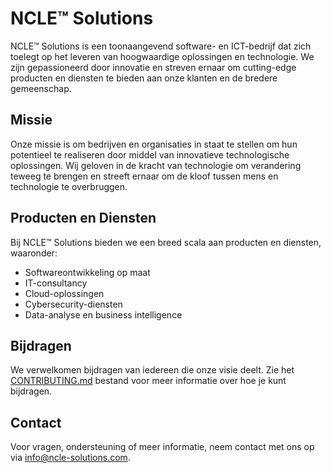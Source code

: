 # NCLE™ Solutions

NCLE™ Solutions is een toonaangevend software- en ICT-bedrijf dat zich toelegt op het leveren van hoogwaardige oplossingen en technologie. We zijn gepassioneerd door innovatie en streven ernaar om cutting-edge producten en diensten te bieden aan onze klanten en de bredere gemeenschap.

## Missie
Onze missie is om bedrijven en organisaties in staat te stellen om hun potentieel te realiseren door middel van innovatieve technologische oplossingen. Wij geloven in de kracht van technologie om verandering teweeg te brengen en streeft ernaar om de kloof tussen mens en technologie te overbruggen.

## Producten en Diensten
Bij NCLE™ Solutions bieden we een breed scala aan producten en diensten, waaronder:

- Softwareontwikkeling op maat
- IT-consultancy
- Cloud-oplossingen
- Cybersecurity-diensten
- Data-analyse en business intelligence

## Bijdragen
We verwelkomen bijdragen van iedereen die onze visie deelt. Zie het [CONTRIBUTING.md](CONTRIBUTING.md) bestand voor meer informatie over hoe je kunt bijdragen.

## Contact
Voor vragen, ondersteuning of meer informatie, neem contact met ons op via [info@ncle-solutions.com](mailto:info@ncle-solutions.com).
